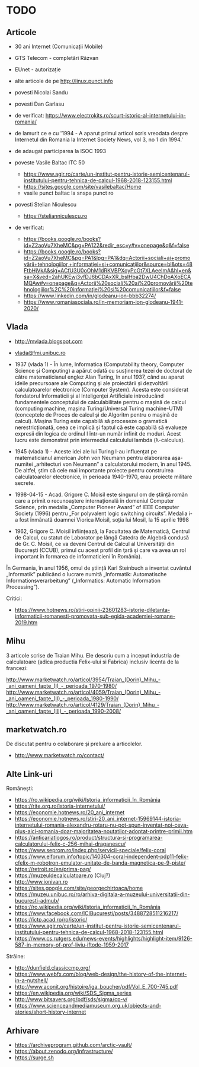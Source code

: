 # TODO

## Articole

- 30 ani Internet (Comunicații Mobile)
- GTS Telecom - completări Răzvan
- EUnet - autorizație
- alte articole de pe http://linux.punct.info
- povesti Nicolai Sandu
- povesti Dan Garlasu
- de verificat: https://www.electrokits.ro/scurt-istoric-al-internetului-in-romania/
- de lamurit ce e cu '1994 - A aparut primul articol scris vreodata despre Internetul din Romania la Internet Society News, vol 3, no 1 din 1994.'
- de adaugat participarea la ISOC 1993
- poveste Vasile Baltac ITC 50
  - https://www.agir.ro/carte/un-institut-pentru-istorie-semicentenarul-institutului-pentru-tehnica-de-calcul-1968-2018-123155.html
  - https://sites.google.com/site/vasilebaltac/Home
  - vasile punct baltac la snspa punct ro
- povesti Stelian Niculescu
  - https://stelianniculescu.ro

- de verificat:
  - https://books.google.ro/books?id=Z2aoVu7XheMC&pg=PA122&redir_esc=y#v=onepage&q&f=false
  - https://books.google.ro/books?id=Z2aoVu7XheMC&pg=PA1&lpg=PA1&dq=Actorii+sociali+ai+promovării+tehnologiilor,+informaţiei+şi+comunicaţiilor&source=bl&ots=48FtbHjVkA&sig=ACfU3U0oOhM1dRKVBPXoyPcGt7XLAeeImA&hl=en&sa=X&ved=2ahUKEwj3vfDJ6bCDAxXR_bsIHba2DwU4ChDoAXoECAMQAw#v=onepage&q=Actorii%20sociali%20ai%20promovării%20tehnologiilor%2C%20informaţiei%20şi%20comunicaţiilor&f=false
  - https://www.linkedin.com/in/glodeanu-ion-bbb32274/
  - https://www.romaniasociala.ro/in-memoriam-ion-glodeanu-1941-2020/


## Vlada

- http://mvlada.blogspot.com
- vlada@fmi.unibuc.ro

- 1937 (vlada 1) - În lume, Informatica (Computability theory, Computer Science și Computing) a
apărut odată cu susținerea tezei de doctorat de către matematicianul englez Alan Turing, în anul 1937, când au aparut ideile precursoare ale Computing și ale
proiectării și dezvoltării calculatoarelor electronice (Computer System). Acesta este
considerat fondatorul Informaticii și al Inteligenței Artificiale introducând
fundamentele conceptului de calculabilitate pentru o mașină de calcul (computing
machine, mașina Turing/Universal Turing machine-UTM) (conceptele de Proces de
calcul și de Algoritm pentru o mașină de calcul). Mașina Turing este capabilă să
proceseze o gramatică nerestricționată, ceea ce implică și faptul că este capabilă să
evalueze expresii din logica de ordinul I într-un număr infinit de moduri. Acest
lucru este demonstrat prin intermediul calculului lambda (λ-calculus).

- 1945 (vlada 1) - Aceste idei
ale lui Turing l-au influențat pe matematicianul american John von Neumann
pentru elaborarea așa-numitei „arhitecturi von Neumann” a calculatorului modern,
în anul 1945. De altfel, știm că cele mai importante proiecte pentru construirea
calculatoarelor electronice, în perioada 1940-1970, erau proiecte militare secrete.

- 1998-04-15 - Acad. Grigore C. Moisil este
singurul om de știință român
care a primit o recunoaștere
internațională în domeniul
Computer Science, prin
medalia „Computer Pioneer
Award” of IEEE Computer
Society (1996) pentru „For
polyvalent logic switching
circuits”. Medalia i-a fost
înmânată doamnei Viorica
Moisil, soția lui Mosil, la 15
aprilie 1998

- 1962, Grigore C.
Moisil înființează, la Facultatea de Matematică, Centrul de Calcul, cu statut
de Laborator pe lângă Catedra de Algebră condusă de Gr. C. Moisil, ce va
deveni Centrul de Calcul al Universității din București (CCUB), primul cu
acest profil din ţară și care va avea un rol important în formarea de
informaticieni în România).

În Germania, în anul 1956, omul de știință Karl Steinbuch a inventat
cuvântul „Informatik” publicând o lucrare numită „Informatik: Automatische
Informationsverarbeitung” („Informatics: Automatic Information Processing”).

Critici:

- https://www.hotnews.ro/stiri-opinii-23601283-istorie-diletanta-informaticii-romanesti-promovata-sub-egida-academiei-romane-2019.htm

## Mihu

3 articole scrise de Traian Mihu. Ele descriu cum a inceput
industria de calculatoare (adica productia Felix-ului si Fabrica) inclusiv licenta de la francezi:

http://www.marketwatch.ro/articol/3954/Traian_(Dorin)_Mihu_-_ani_oameni_fapte_(I)_-_perioada_1970-1980/
http://www.marketwatch.ro/articol/4059/Traian_(Dorin)_Mihu_-_ani_oameni_fapte_(II)_-_perioada_1980-1990/
http://www.marketwatch.ro/articol/4129/Traian_(Dorin)_Mihu_-_ani_oameni_fapte_(III)_-_perioada_1990-2008/

## marketwatch.ro

De discutat pentru o colaborare și preluare a articolelor.

- http://www.marketwatch.ro/contact/

## Alte Link-uri

Românești:

- https://ro.wikipedia.org/wiki/Istoria_informaticii_în_România
- https://rite.org.ro/istoria-internetului/
- https://economie.hotnews.ro/20_ani_internet
- https://economie.hotnews.ro/stiri-20_ani_internet-15969144-istoria-internetului-romania-alexandru-rotaru-nu-pot-spun-inventat-noi-ceva-plus-aici-romania-doar-majoritatea-noutatilor-adoptat-printre-primii.htm
- https://anticariatlogos.ro/product/structura-si-programarea-calculatorului-felix-c-256-mihai-draganescu/
- https://www.seprom.ro/index.php/servicii-speciale/felix-coral
- https://www.elforum.info/topic/140304-coral-independent-pdp11-felix-cfelix-m-robotron-emulator-unitate-de-banda-magnetica-pe-9-piste/
- https://retroit.ro/en/prima-pag/
- https://muzeuldecalculatoare.ro (Cluj?)
- http://www.ionivan.ro
- https://sites.google.com/site/georgechirtoaca/home
- https://muzeu.unibuc.ro/ro/arhiva-digitala-a-muzeului-universitatii-din-bucuresti-admub/
- https://ro.wikipedia.org/wiki/Istoria_informaticii_în_România
- https://www.facebook.com/ICIBucuresti/posts/3488728511216217/
- https://ictp.acad.ro/ro/istoric/
- https://www.agir.ro/carte/un-institut-pentru-istorie-semicentenarul-institutului-pentru-tehnica-de-calcul-1968-2018-123155.html
- https://www.cs.rutgers.edu/news-events/highlights/highlight-item/9126-587-in-memory-of-prof-liviu-iftode-1959-2017

Străine:

- http://dunfield.classiccmp.org/
- https://www.webfx.com/blog/web-design/the-history-of-the-internet-in-a-nutshell/
- http://www.aconit.org/histoire/iga_boucher/pdf/Vol_E_700-745.pdf
- https://en.wikipedia.org/wiki/SDS_Sigma_series
- http://www.bitsavers.org/pdf/sds/sigma/cp-v/
- https://www.scienceandmediamuseum.org.uk/objects-and-stories/short-history-internet

## Arhivare

- https://archiveprogram.github.com/arctic-vault/
- https://about.zenodo.org/infrastructure/
- https://surge.sh
